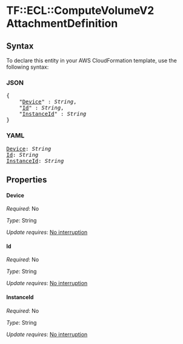 # TF::ECL::ComputeVolumeV2 AttachmentDefinition

## Syntax

To declare this entity in your AWS CloudFormation template, use the following syntax:

### JSON

<pre>
{
    "<a href="#device" title="Device">Device</a>" : <i>String</i>,
    "<a href="#id" title="Id">Id</a>" : <i>String</i>,
    "<a href="#instanceid" title="InstanceId">InstanceId</a>" : <i>String</i>
}
</pre>

### YAML

<pre>
<a href="#device" title="Device">Device</a>: <i>String</i>
<a href="#id" title="Id">Id</a>: <i>String</i>
<a href="#instanceid" title="InstanceId">InstanceId</a>: <i>String</i>
</pre>

## Properties

#### Device

_Required_: No

_Type_: String

_Update requires_: [No interruption](https://docs.aws.amazon.com/AWSCloudFormation/latest/UserGuide/using-cfn-updating-stacks-update-behaviors.html#update-no-interrupt)

#### Id

_Required_: No

_Type_: String

_Update requires_: [No interruption](https://docs.aws.amazon.com/AWSCloudFormation/latest/UserGuide/using-cfn-updating-stacks-update-behaviors.html#update-no-interrupt)

#### InstanceId

_Required_: No

_Type_: String

_Update requires_: [No interruption](https://docs.aws.amazon.com/AWSCloudFormation/latest/UserGuide/using-cfn-updating-stacks-update-behaviors.html#update-no-interrupt)

